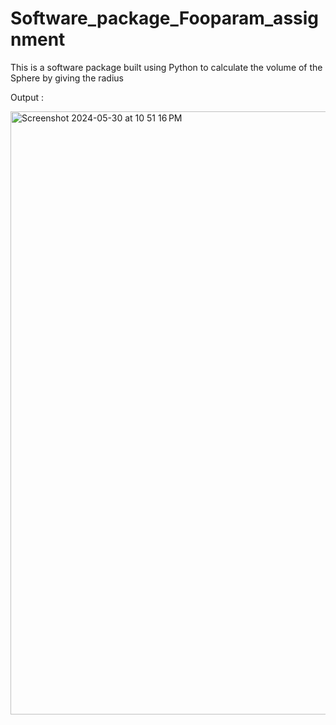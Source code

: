 # Software_package_Fooparam_assignment
This is a software package built using Python to calculate the volume of the Sphere by giving the radius

Output :

<img width="965" alt="Screenshot 2024-05-30 at 10 51 16 PM" src="https://github.com/pranith256/Software_package_Fooparam_assignment/assets/64703814/b9ff732b-d0c4-4612-8424-2ce3f3635f00">
